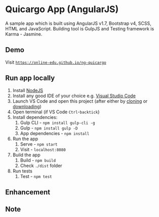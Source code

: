 # Quicargo App (AngularJS)

A sample app which is built using AngularJS v1.7, Bootstrap v4, SCSS, HTML and JavaScript. Building tool is GulpJS and Testing framework is Karma - Jasmine.

## Demo

Visit [`https://online-edu.github.io/ng-quicargo`](https://online-edu.github.io/ng-quicargo)

## Run app locally

1.  Install [NodeJS](https://nodejs.org/en/download/)
1.  Install any good IDE of your choice e.g. [Visual Studio Code](https://code.visualstudio.com/)
1.  Launch VS Code and open this project (after either by [cloning](https://github.com/online-edu/ng-quicargo.git) or [downloading](https://github.com/online-edu/ng-quicargo/archive/master.zip))
1.  Open terminal (if VS Code `Ctrl`-`backtick`)
1.  Install dependencies:
    1.  Gulp CLI - `npm install gulp-cli -g`
    2.  Gulp - `npm install gulp -D`
    3.  App dependencies - `npm install`
1.  Run the app
    1.  Serve - `npm start`
    2.  Visit - `localhost:8080`
1.  Build the app
    1.  Build - `npm build`
    2.  Check `./dist` folder
1.  Run tests
    1.  Test - `npm test`

## Enhancement

## Note
